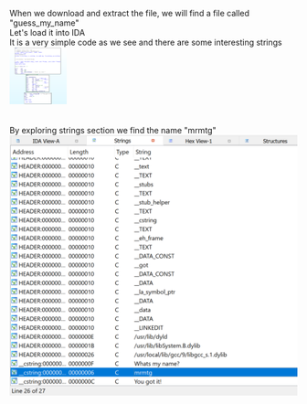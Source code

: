 When we download and extract the file, we will find a file called "guess_my_name"  
Let's load it into IDA  
It is a very simple code as we see and there are some interesting strings  
<img src="main.png" width="100" height="100">  
<br><br>
By exploring strings section we find the name "mrmtg"  
![name.png](name.png)

